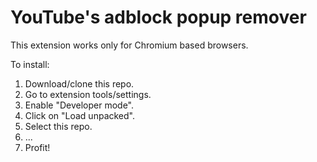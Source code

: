 # YouTube's adblock popup remover

This extension works only for Chromium based browsers.

To install:

1. Download/clone this repo.
2. Go to extension tools/settings.
3. Enable "Developer mode".
4. Click on "Load unpacked".
5. Select this repo.
6. ...
7. Profit!
